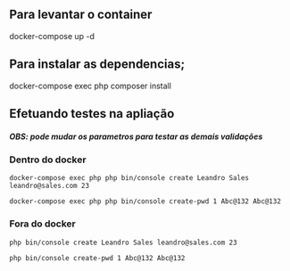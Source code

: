 

## Para levantar o container 
docker-compose up -d

## Para instalar as dependencias;
docker-compose exec php composer install


## Efetuando testes na apliação

##### OBS: pode mudar os parametros para testar as demais validações


### Dentro do docker 

```
docker-compose exec php php bin/console create Leandro Sales leandro@sales.com 23
```

```
docker-compose exec php php bin/console create-pwd 1 Abc@132 Abc@132
```

### Fora do docker

```
php bin/console create Leandro Sales leandro@sales.com 23
```

```
php bin/console create-pwd 1 Abc@132 Abc@132
```